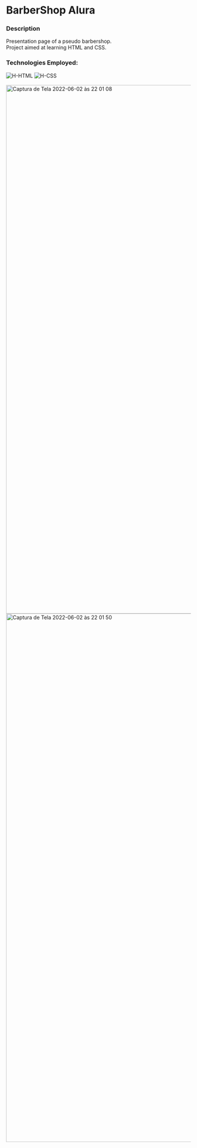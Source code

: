 # BarberShop Alura

### Description
<div>
  <p>
    Presentation page of a pseudo barbershop.
    <br>
    Project aimed at learning HTML and CSS.
  </p>
</div>

### Technologies Employed:
<div>
  <img alt="H-HTML" src="https://img.shields.io/badge/html5-%23E34F26.svg?style=for-the-badge&logo=html5&logoColor=white">
  <img alt="H-CSS" src="https://img.shields.io/badge/css3-%231572B6.svg?style=for-the-badge&logo=css3&logoColor=white">
</div>
<br>

<img width="1440" alt="Captura de Tela 2022-06-02 às 22 01 08" src="https://user-images.githubusercontent.com/39351656/171766458-e9b7efde-9b28-438e-b6c8-c5e1a49940e6.png">
<img width="1440" alt="Captura de Tela 2022-06-02 às 22 01 50" src="https://user-images.githubusercontent.com/39351656/171766590-28ea5e31-f01e-450f-af10-9f72c30786a3.png">
